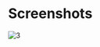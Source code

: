 # Screenshots

![3](https://user-images.githubusercontent.com/78833363/158098401-08b230ea-0a96-4b7d-bcab-5cae259e04fb.png)

